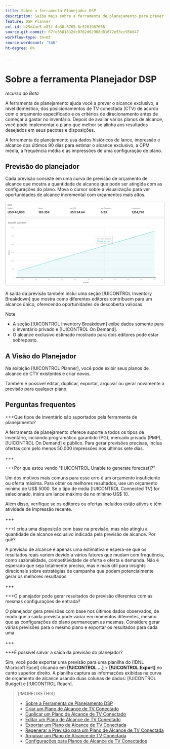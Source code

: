 ```yaml
---
title: Sobre a ferramenta Planejador DSP
description: Saiba mais sobre a ferramenta de planejamento para prever o alcance exclusivo de inserções de TV conectada (CTV) de acordo com o orçamento e os critérios de direcionamento especificados.
feature: DSP Planner
exl-id: b25d4ac5-e85f-4a38-8765-6c5261987668
source-git-commit: 67fe8581832dc0762d62908d01672e53cc95b847
workflow-type: tm+mt
source-wordcount: '546'
ht-degree: 0%

---
```


# Sobre a ferramenta Planejador DSP

<!-- rename all titles/descriptions from "CTV reach planner" to "campaign reach planner" -->

*recurso do Beta*

A ferramenta de planejamento ajuda você a prever o alcance exclusivo, a nível doméstico, dos posicionamentos de TV conectada (CTV) de acordo com o orçamento especificado e os critérios de direcionamento antes de começar a gastar no inventário. Depois de avaliar vários planos de alcance, você pode implementar o plano que melhor se alinha aos resultados desejados em seus pacotes e disposições.

A ferramenta de planejamento usa dados históricos de lance, impressão e alcance dos últimos 90 dias para estimar o alcance exclusivo, a CPM média, a frequência média e as impressões de uma configuração de plano.

## Previsão do planejador

Cada previsão consiste em uma curva de previsão de orçamento de alcance que mostra a quantidade de alcance que pode ser atingida com as configurações do plano. Mova o cursor sobre a visualização para ver oportunidades de alcance incremental com orçamentos mais altos.

![Previsão do planejador](/help/dsp/assets/planner-forecast.png "Previsão do planejador")

A saída da previsão também inclui uma seção [!UICONTROL Inventory Breakdown] que mostra como diferentes editores contribuem para um alcance único, oferecendo oportunidades de descoberta valiosas.

>[!NOTE]
>
>* A seção [!UICONTROL Inventory Breakdown] exibe dados somente para o inventário privado e [!UICONTROL On Demand].
>* O alcance exclusivo estimado mostrado para dois editores pode estar sobreposto.

## A Visão do Planejador

Na exibição [!UICONTROL Planner], você pode exibir seus planos de alcance de CTV existentes e criar novos.

Também é possível editar, duplicar, exportar, arquivar ou gerar novamente a previsão para qualquer plano.

## Perguntas frequentes

+++Que tipos de inventário são suportados pela ferramenta de planejamento?

A ferramenta de planejamento oferece suporte a todos os tipos de inventário, incluindo programático garantido (PG), mercado privado (PMP), [!UICONTROL On Demand] e público. Para gerar previsões precisas, inclua ofertas com pelo menos 50.000 impressões nos últimos sete dias.

+++

+++Por que estou vendo &quot;[!UICONTROL Unable to generate forecast]?&quot;

Um dos motivos mais comuns para esse erro é um orçamento insuficiente ou oferta máxima. Para obter os melhores resultados, use um orçamento mínimo de US$ 5000. Se o tipo de mídia [!UICONTROL Connected TV] for selecionado, insira um lance máximo de no mínimo US$ 10.

Além disso, verifique se os editores ou ofertas incluídos estão ativos e têm atividade de impressão recente.

+++

+++I criou uma disposição com base na previsão, mas não atingiu a quantidade de alcance exclusivo indicada pela previsão de alcance. Por quê?

A previsão de alcance é apenas uma estimativa e espera-se que os resultados reais variem devido a vários fatores que mudam com frequência, como sazonalidade, competitividade de oferta e oferta e demanda. Não é esperado que seja totalmente preciso, mas é mais útil para insights direcionais sobre estratégias de campanha que podem potencialmente gerar os melhores resultados.

+++

+++O planejador pode gerar resultados de previsão diferentes com as mesmas configurações de entrada?

O planejador gera previsões com base nos últimos dados observados, de modo que a saída prevista pode variar em momentos diferentes, mesmo que as configurações do plano permaneçam as mesmas. Considere gerar várias previsões para o mesmo plano e exportar os resultados para cada uma.

+++

+++É possível salvar a saída da previsão do planejador?

Sim, você pode exportar uma previsão para uma planilha do [!DNL Microsoft Excel] clicando em **[!UICONTROL ...]** > **[!UICONTROL Export]** no canto superior direito. A planilha captura as informações exibidas na curva de orçamento de alcance usando duas colunas de dados: [!UICONTROL Budget] e [!UICONTROL Reach].

>[!MORELIKETHIS]
>
>* [Sobre a Ferramenta de Planejamento DSP](planner-about.md)
>* [Criar um Plano de Alcance de TV Conectado](planner-create.md)
>* [Duplicar um Plano de Alcance de TV Conectado](planner-duplicate.md)
>* [Editar um Plano de Alcance de TV Conectado](planner-edit.md)
>* [Exportar um Plano de Alcance de TV Conectada](planner-export.md)
>* [Regenerar a Previsão para um Plano de Alcance de TV Conectada](planner-forecast.md)
>* [Arquivar um Plano de Alcance de TV Conectada](planner-archive.md)
>* [Configurações para Planos de Alcance de TV Conectados](planner-settings.md)
